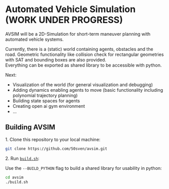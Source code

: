 # Automated Vehicle Simulation (WORK UNDER PROGRESS)

AVSIM will be a 2D-Simulation for short-term maneuver planning with automated vehicle systems.

Currently, there is a (static) world containing agents, obstacles and the road. Geometric functionality like collision check for rectangular geometries with SAT and bounding boxes are also provided. \
Everything can be exported as shared library to be accessible with python.

Next:
- Visualization of the world (for general visualization and debugging)
- Adding dynamics enabling agents to move (basic functionality including polynomial trajectory planning)
- Building state spaces for agents
- Creating open ai gym environment
- ...

## Building AVSIM

1\. Clone this repository to your local machine:

```bash
git clone https://github.com/50sven/avsim.git
```

2\. Run [`build.sh`](./build.sh):

Use the `--BUILD_PYTHON` flag to build a shared library for usability in python:

```bash
cd avsim
./build.sh
```
